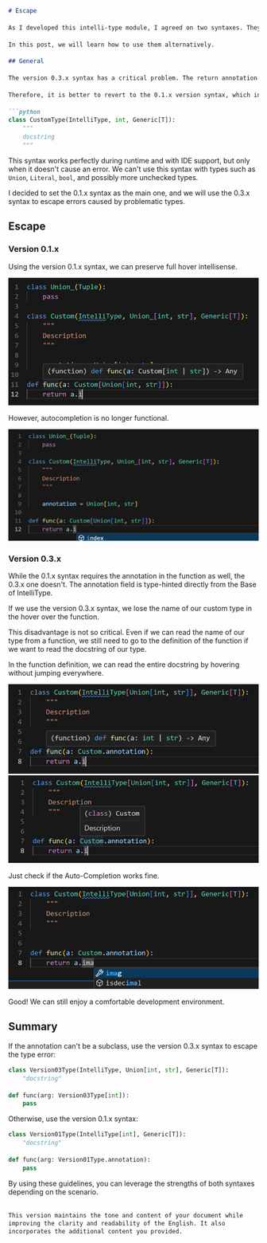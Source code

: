 ```markdown
# Escape

As I developed this intelli-type module, I agreed on two syntaxes. They are implemented in versions 0.1.x and 0.3.x. Although I liked the 0.3.x version when I developed it, I discovered a critical problem with it today (19.07.2024). Each version has its pros and cons, so I will preserve both syntaxes in version 0.4.

In this post, we will learn how to use them alternatively.

## General

The version 0.3.x syntax has a critical problem. The return annotation of the `__class_getitem__` function is not analyzed by (at least VSCode) IDE. While our annotation works programmatically, we can't get IDE support such as Auto-Completion.

Therefore, it is better to revert to the 0.1.x version syntax, which inherits the type classes directly.

```python
class CustomType(IntelliType, int, Generic[T]):
    """
    docstring
    """
```

This syntax works perfectly during runtime and with IDE support, but only when it doesn't cause an error. We can't use this syntax with types such as `Union`, `Literal`, `bool`, and possibly more unchecked types.

I decided to set the 0.1.x syntax as the main one, and we will use the 0.3.x syntax to escape errors caused by problematic types.

## Escape

### Version 0.1.x

Using the version 0.1.x syntax, we can preserve full hover intellisense.

![union_version_0_1_hover](./static/union_version_0_1_hover.png)

However, autocompletion is no longer functional.

![union_version_0_1_autocomplete](./static/union_version_0_1_autocomplete.png)

### Version 0.3.x

While the 0.1.x syntax requires the annotation in the function as well, the 0.3.x one doesn't. The annotation field is type-hinted directly from the Base of IntelliType.

If we use the version 0.3.x syntax, we lose the name of our custom type in the hover over the function.

This disadvantage is not so critical. Even if we can read the name of our type from a function, we still need to go to the definition of the function if we want to read the docstring of our type.

In the function definition, we can read the entire docstring by hovering without jumping everywhere.

![union_version_0_3_hover](./static/union_version_0_3_hover.png)
![union_version_0_3_hover2](./static/union_version_0_3_hover2.png)

Just check if the Auto-Completion works fine.

![union_version_0_3_autocomplete](./static/union_version_0_3_autocomplete.png)

Good! We can still enjoy a comfortable development environment.

## Summary

If the annotation can't be a subclass, use the version 0.3.x syntax to escape the type error:

```python
class Version03Type(IntelliType, Union[int, str], Generic[T]):
    "docstring"

def func(arg: Version03Type[int]):
    pass
```

Otherwise, use the version 0.1.x syntax:

```python
class Version01Type(IntelliType[int], Generic[T]):
    "docstring"

def func(arg: Version01Type.annotation):
    pass
```

By using these guidelines, you can leverage the strengths of both syntaxes depending on the scenario.
```

This version maintains the tone and content of your document while improving the clarity and readability of the English. It also incorporates the additional content you provided.